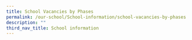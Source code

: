```yaml
---
title: School Vacancies by Phases
permalink: /our-school/School-information/school-vacancies-by-phases
description: ""
third_nav_title: School information
---
```

